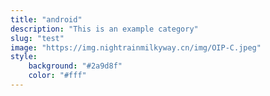 ```yaml
---
title: "android"
description: "This is an example category"
slug: "test"
image: "https://img.nightrainmilkyway.cn/img/OIP-C.jpeg"
style:
    background: "#2a9d8f"
    color: "#fff"
---
```

